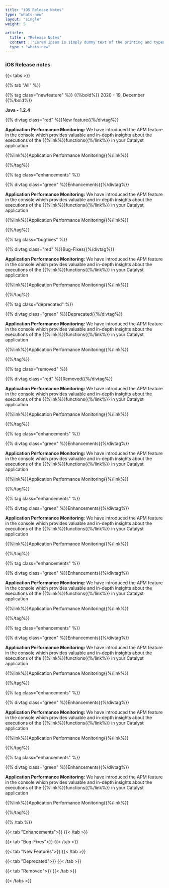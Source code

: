 ```yaml
---
title: "iOS Release Notes"
type: "whats-new"
layout: "single"
weight: 5

article:
  title : "Release Notes"
  content : "Lorem Ipsum is simply dummy text of the printing and typesetting industry. <br> lorem Ipsum has been the industry’s standard dummy text"
  type : "whats-new"
---
```


### iOS Release notes

{{< tabs >}}

{{% tab "All" %}} 

{{% tag class="newfeature" %}}
{{%bold%}}
2020 - 19, December
{{%/bold%}}

**Java - 1.2.4**

{{% divtag class="red" %}}New feature{{%/divtag%}}

**Application Performance Monitoring:** We have introduced the APM feature in the console which provides valuable and in-depth insights about the executions of the {{%link%}}functions{{%/link%}} in your Catalyst application

{{%link%}}Application Performance Monitoring{{%/link%}}

{{%/tag%}}

{{% tag class="enhancements" %}}

{{% divtag class="green" %}}Enhancements{{%/divtag%}}

**Application Performance Monitoring:** We have introduced the APM feature in the console which provides valuable and in-depth insights about the executions of the {{%link%}}functions{{%/link%}} in your Catalyst application

{{%link%}}Application Performance Monitoring{{%/link%}}

{{%/tag%}}

{{% tag class="bugfixes" %}}

{{% divtag class="red" %}}Bug-Fixes{{%/divtag%}}

**Application Performance Monitoring:** We have introduced the APM feature in the console which provides valuable and in-depth insights about the executions of the {{%link%}}functions{{%/link%}} in your Catalyst application

{{%link%}}Application Performance Monitoring{{%/link%}}

{{%/tag%}}

{{% tag class="deprecated" %}}

{{% divtag class="green" %}}Deprecated{{%/divtag%}}

**Application Performance Monitoring:** We have introduced the APM feature in the console which provides valuable and in-depth insights about the executions of the {{%link%}}functions{{%/link%}} in your Catalyst application

{{%link%}}Application Performance Monitoring{{%/link%}}

{{%/tag%}}

{{% tag class="removed" %}}

{{% divtag class="red" %}}Removed{{%/divtag%}}

**Application Performance Monitoring:** We have introduced the APM feature in the console which provides valuable and in-depth insights about the executions of the {{%link%}}functions{{%/link%}} in your Catalyst application

{{%link%}}Application Performance Monitoring{{%/link%}}

{{%/tag%}}

{{% tag class="enhancements" %}}

{{% divtag class="green" %}}Enhancements{{%/divtag%}}

**Application Performance Monitoring:** We have introduced the APM feature in the console which provides valuable and in-depth insights about the executions of the {{%link%}}functions{{%/link%}} in your Catalyst application

{{%link%}}Application Performance Monitoring{{%/link%}}

{{%/tag%}}

{{% tag class="enhancements" %}}

{{% divtag class="green" %}}Enhancements{{%/divtag%}}

**Application Performance Monitoring:** We have introduced the APM feature in the console which provides valuable and in-depth insights about the executions of the {{%link%}}functions{{%/link%}} in your Catalyst application

{{%link%}}Application Performance Monitoring{{%/link%}}

{{%/tag%}}

{{% tag class="enhancements" %}}

{{% divtag class="green" %}}Enhancements{{%/divtag%}}

**Application Performance Monitoring:** We have introduced the APM feature in the console which provides valuable and in-depth insights about the executions of the {{%link%}}functions{{%/link%}} in your Catalyst application

{{%link%}}Application Performance Monitoring{{%/link%}}

{{%/tag%}}

{{% tag class="enhancements" %}}

{{% divtag class="green" %}}Enhancements{{%/divtag%}}

**Application Performance Monitoring:** We have introduced the APM feature in the console which provides valuable and in-depth insights about the executions of the {{%link%}}functions{{%/link%}} in your Catalyst application

{{%link%}}Application Performance Monitoring{{%/link%}}

{{%/tag%}}

{{% tag class="enhancements" %}}

{{% divtag class="green" %}}Enhancements{{%/divtag%}}

**Application Performance Monitoring:** We have introduced the APM feature in the console which provides valuable and in-depth insights about the executions of the {{%link%}}functions{{%/link%}} in your Catalyst application

{{%link%}}Application Performance Monitoring{{%/link%}}

{{%/tag%}}

{{% tag class="enhancements" %}}

{{% divtag class="green" %}}Enhancements{{%/divtag%}}

**Application Performance Monitoring:** We have introduced the APM feature in the console which provides valuable and in-depth insights about the executions of the {{%link%}}functions{{%/link%}} in your Catalyst application

{{%link%}}Application Performance Monitoring{{%/link%}}

{{%/tag%}}

{{% /tab %}}

{{< tab "Enhancements">}} 
{{< /tab >}}

{{< tab "Bug-Fixes">}} 
{{< /tab >}}

{{< tab "New Features">}} 
{{< /tab >}}

{{< tab "Deprecated">}} 
{{< /tab >}}

{{< tab "Removed">}} 
{{< /tab >}}

{{< /tabs >}}